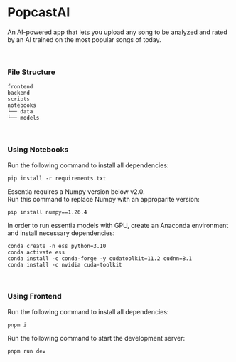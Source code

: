 # PopcastAI
An AI-powered app that lets you upload any song to be analyzed and rated by an AI trained on the most popular songs of today.

<br/>

### File Structure

```
frontend
backend
scripts
notebooks
└── data
└── models
```

<br/>

### Using Notebooks

Run the following command to install all dependencies:
```
pip install -r requirements.txt
```

Essentia requires a Numpy version below v2.0. <br/>
Run this command to replace Numpy with an approparite version:

```
pip install numpy==1.26.4
```

In order to run essentia models with GPU, create an Anaconda environment and install necessary dependencies:
```
conda create -n ess python=3.10
conda activate ess
conda install -c conda-forge -y cudatoolkit=11.2 cudnn=8.1
conda install -c nvidia cuda-toolkit
```

<br/>

### Using Frontend
Run the following command to install all dependencies:
```
pnpm i
```

Run the following command to start the development server:
```
pnpm run dev
```
